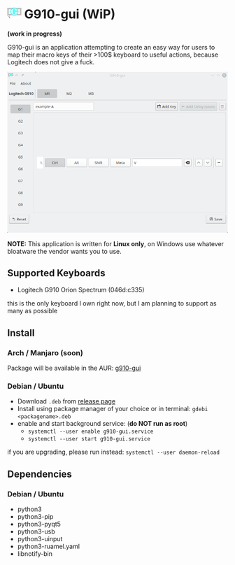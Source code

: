 # ![](images/g910-icon.png) G910-gui (WiP)

**(work in progress)**

G910-gui is an application attempting to create an easy way for users to map their macro keys of their >100$ keyboard to useful actions, because Logitech does not give a fuck.

![showcase](images/animation1.gif)

**NOTE:** This application is written for **Linux only**, on Windows use whatever bloatware the vendor wants you to use.

## Supported Keyboards

- Logitech G910 Orion Spectrum (046d:c335)

this is the only keyboard I own right now, but I am planning to support as many as possible

## Install

### Arch / Manjaro (soon)

Package will be available in the AUR: [g910-gui](https://aur.archlinux.org/packages/g910-gui/)

### Debian / Ubuntu

- Download `.deb` from [release page](https://github.com/zocker-160/G910-gui/releases)
- Install using package manager of your choice or in terminal: `gdebi <packagename>.deb`
- enable and start background service: (**do NOT run as root**)
  - `systemctl --user enable g910-gui.service`
  - `systemctl --user start g910-gui.service` 
  
if you are upgrading, please run instead: `systemctl --user daemon-reload`

## Dependencies

### Debian / Ubuntu

- python3
- python3-pip
- python3-pyqt5
- python3-usb
- python3-uinput
- python3-ruamel.yaml
- libnotify-bin